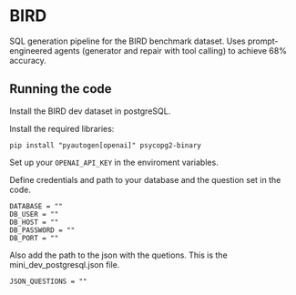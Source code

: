# BIRD
SQL generation pipeline for the BIRD benchmark dataset. Uses prompt-engineered agents (generator and repair with tool calling) to achieve 68% accuracy.

## Running the code
Install the BIRD dev dataset in postgreSQL.

Install the required libraries:

```
pip install "pyautogen[openai]" psycopg2-binary
```

Set up your `OPENAI_API_KEY` in the enviroment variables.

Define credentials and path to your database and the question set in the code.

```
DATABASE = ""
DB_USER = ""
DB_HOST = ""
DB_PASSWORD = ""
DB_PORT = ""
```

Also add the path to the json with the quetions. This is the mini_dev_postgresql.json file.  

```
JSON_QUESTIONS = ""
```
